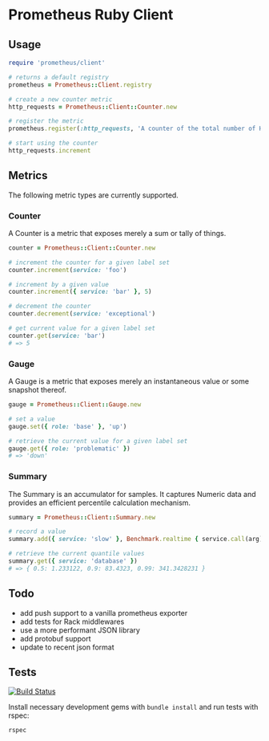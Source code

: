 # Prometheus Ruby Client

## Usage

```ruby
require 'prometheus/client'

# returns a default registry
prometheus = Prometheus::Client.registry

# create a new counter metric
http_requests = Prometheus::Client::Counter.new

# register the metric
prometheus.register(:http_requests, 'A counter of the total number of HTTP requests made', http_requests)

# start using the counter
http_requests.increment
```

## Metrics

The following metric types are currently supported.

### Counter

A Counter is a metric that exposes merely a sum or tally of things.

```ruby
counter = Prometheus::Client::Counter.new

# increment the counter for a given label set
counter.increment(service: 'foo')

# increment by a given value
counter.increment({ service: 'bar' }, 5)

# decrement the counter
counter.decrement(service: 'exceptional')

# get current value for a given label set
counter.get(service: 'bar')
# => 5
```

### Gauge

A Gauge is a metric that exposes merely an instantaneous value or some
snapshot thereof.

```ruby
gauge = Prometheus::Client::Gauge.new

# set a value
gauge.set({ role: 'base' }, 'up')

# retrieve the current value for a given label set
gauge.get({ role: 'problematic' })
# => 'down'
```

### Summary

The Summary is an accumulator for samples. It captures Numeric data and provides
an efficient percentile calculation mechanism.

```ruby
summary = Prometheus::Client::Summary.new

# record a value
summary.add({ service: 'slow' }, Benchmark.realtime { service.call(arg) })

# retrieve the current quantile values
summary.get({ service: 'database' })
# => { 0.5: 1.233122, 0.9: 83.4323, 0.99: 341.3428231 }
```

## Todo

  * add push support to a vanilla prometheus exporter
  * add tests for Rack middlewares
  * use a more performant JSON library
  * add protobuf support
  * update to recent json format

## Tests

[![Build Status][1]](http://travis-ci.org/prometheus/client_ruby)

Install necessary development gems with `bundle install` and run tests with
rspec:

```bash
rspec
```

[1]: https://secure.travis-ci.org/prometheus/client_ruby.png?branch=master
